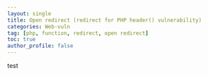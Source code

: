 ```yaml
---
layout: single
title: Open redirect (redirect for PHP header() vulnerability)
categories: Web-vuln
tag: [php, function, redirect, open redirect]
toc: true
author_profile: false
---
```

test